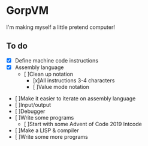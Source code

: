 # GorpVM

I'm making myself a little pretend computer!

## To do
- [x] Define machine code instructions
- [x] Assembly language
  - [ ]Clean up notation
    - [x]All instructions 3-4 characters
    - [ ]Value mode notation
- [ ]Make it easier to iterate on assembly language
- [ ]Input/output
- [ ]Debugger
- [ ]Write some programs
  - [ ]Start with some Advent of Code 2019 Intcode 
- [ ]Make a LISP & compiler
- [ ]Write some more programs 
